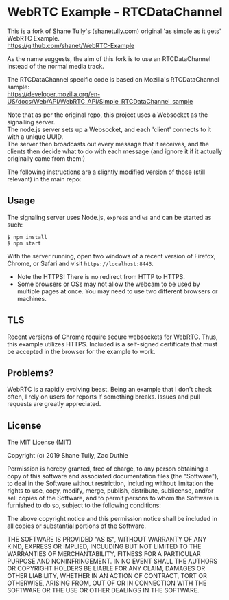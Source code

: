 WebRTC Example - RTCDataChannel
==============

This is a fork of Shane Tully's (shanetully.com)  original 'as simple as it gets' WebRTC Example.  
https://github.com/shanet/WebRTC-Example

As the name suggests, the aim of this fork is to use an RTCDataChannel instead of the normal media track.

The RTCDataChannel specific code is based on Mozilla's RTCDataChannel sample:  
https://developer.mozilla.org/en-US/docs/Web/API/WebRTC_API/Simple_RTCDataChannel_sample

Note that as per the original repo, this project uses a Websocket as the signalling server.  
The node.js server sets up a Websocket, and each 'client' connects to it with a unique UUID.  
The server then broadcasts out every message that it receives, and the clients then decide what to do with each message
(and ignore it if it actually originally came from them!)

The following instructions are a slightly modified version of those (still relevant) in the main repo:

## Usage

The signaling server uses Node.js, `express` and `ws` and can be started as such:

```
$ npm install
$ npm start
```

With the server running, open two windows of a recent version of Firefox, Chrome, or Safari and visit `https://localhost:8443`.

* Note the HTTPS! There is no redirect from HTTP to HTTPS.
* Some browsers or OSs may not allow the webcam to be used by multiple pages at once. You may need to use two different browsers or machines.

## TLS

Recent versions of Chrome require secure websockets for WebRTC. Thus, this example utilizes HTTPS. Included is a self-signed certificate that must be accepted in the browser for the example to work.

## Problems?

WebRTC is a rapidly evolving beast. Being an example that I don't check often, I rely on users for reports if something breaks. Issues and pull requests are greatly appreciated.

## License

The MIT License (MIT)

Copyright (c) 2019 Shane Tully, Zac Duthie

Permission is hereby granted, free of charge, to any person obtaining a copy
of this software and associated documentation files (the "Software"), to deal
in the Software without restriction, including without limitation the rights
to use, copy, modify, merge, publish, distribute, sublicense, and/or sell
copies of the Software, and to permit persons to whom the Software is
furnished to do so, subject to the following conditions:

The above copyright notice and this permission notice shall be included in
all copies or substantial portions of the Software.

THE SOFTWARE IS PROVIDED "AS IS", WITHOUT WARRANTY OF ANY KIND, EXPRESS OR
IMPLIED, INCLUDING BUT NOT LIMITED TO THE WARRANTIES OF MERCHANTABILITY,
FITNESS FOR A PARTICULAR PURPOSE AND NONINFRINGEMENT. IN NO EVENT SHALL THE
AUTHORS OR COPYRIGHT HOLDERS BE LIABLE FOR ANY CLAIM, DAMAGES OR OTHER
LIABILITY, WHETHER IN AN ACTION OF CONTRACT, TORT OR OTHERWISE, ARISING FROM,
OUT OF OR IN CONNECTION WITH THE SOFTWARE OR THE USE OR OTHER DEALINGS IN
THE SOFTWARE.

